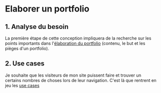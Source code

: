 # Elaborer un portfolio

## 1. Analyse du besoin

La première étape de cette conception impliquera de la recherche sur les points importants dans l'[élaboration du portfolio](DOCS/porfolio-draft.md) (contenu, le but et les pièges d'un portfolio). 

## 2. Use cases

Je souhaite que les visiteurs de mon site puissent faire et trouver un certains nombres de choses lors de leur navigation. C'est là que rentrent en jeu les [use cases](/DOCS/use-cases.md)